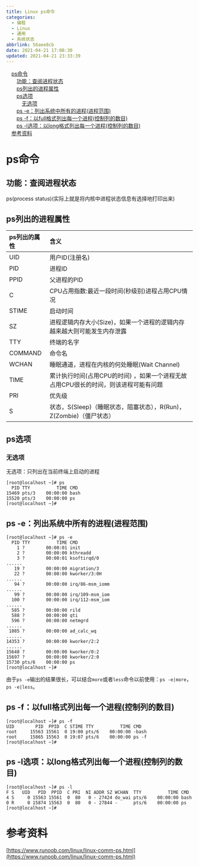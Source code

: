 ```yaml
---
title: Linux ps命令
categories: 
  - 编程
  - Linux
  - 通用
  - 系统状态
abbrlink: 56aee8cb
date: 2021-04-21 17:08:30
updated: 2021-04-21 23:33:39
---
```

<div id='my_toc'><a href="/blog/56aee8cb/#ps命令" class="header_1">ps命令</a>&nbsp;<br><a href="/blog/56aee8cb/#功能：查阅进程状态" class="header_2">功能：查阅进程状态</a>&nbsp;<br><a href="/blog/56aee8cb/#ps列出的进程属性" class="header_2">ps列出的进程属性</a>&nbsp;<br><a href="/blog/56aee8cb/#ps选项" class="header_2">ps选项</a>&nbsp;<br><a href="/blog/56aee8cb/#无选项" class="header_3">无选项</a>&nbsp;<br><a href="/blog/56aee8cb/#ps-e：列出系统中所有的进程-进程范围" class="header_2">ps -e：列出系统中所有的进程(进程范围)</a>&nbsp;<br><a href="/blog/56aee8cb/#ps-f：以full格式列出每一个进程-控制列的数目" class="header_2">ps -f：以full格式列出每一个进程(控制列的数目)</a>&nbsp;<br><a href="/blog/56aee8cb/#ps-l选项：以long格式列出每一个进程-控制列的数目" class="header_2">ps -l选项：以long格式列出每一个进程(控制列的数目)</a>&nbsp;<br><a href="/blog/56aee8cb/#参考资料" class="header_1">参考资料</a>&nbsp;<br></div>
<style>.header_1{margin-left: 1em;}.header_2{margin-left: 2em;}.header_3{margin-left: 3em;}.header_4{margin-left: 4em;}.header_5{margin-left: 5em;}.header_6{margin-left: 6em;}</style>
<!--more-->
<script>if (navigator.platform.search('arm')==-1){document.getElementById('my_toc').style.display = 'none';}var e,p = document.getElementsByTagName('p');while (p.length>0) {e = p[0];e.parentElement.removeChild(e);}</script>

<!--end-->
# ps命令
## 功能：查阅进程状态
ps(process status)(实际上就是将内核中进程状态信息有选择地打印出来)
## ps列出的进程属性

|ps列出的属性|含义|
|:---|:---|
|UID|用户ID(注册名)|
|PID|进程ID|
|PPID|父进程的PID|
|C|CPU占用指数:最近一段时间(秒级别)进程占用CPU情况|
|STIME|启动时间|
|SZ|进程逻辑内存大小(Size)，如果一个进程的逻辑内存越来越大则可能发生内存泄露|
|TTY|终端的名字|
|COMMAND|命令名|
|WCHAN|睡眠通道，进程在内核的何处睡眠(Wait Channel)|
|TIME|累计执行时间(占用CPU的时间) ，如果一个进程无故占用CPU很长的时间，则该进程可能有问题|
|PRI|优先级|
|S|状态，S(Sleep)（睡眠状态，阻塞状态），R(Run)， Z(Zombie)（僵尸状态）|

## ps选项
### 无选项
无选项：只列出在当前终端上启动的进程
```
[root@localhost ~]# ps
  PID TTY          TIME CMD
15469 pts/3    00:00:00 bash
15520 pts/3    00:00:00 ps
[root@localhost ~]# 
```
## ps -e：列出系统中所有的进程(进程范围)
```
[root@localhost ~]# ps -e
  PID TTY          TIME CMD
    1 ?        00:00:01 init
    2 ?        00:00:00 kthreadd
    3 ?        00:00:01 ksoftirqd/0
......
   19 ?        00:00:00 migration/3
   22 ?        00:00:00 kworker/3:0H
......
   94 ?        00:00:00 irq/86-msm_iomm
......
   99 ?        00:00:00 irq/109-msm_iom
  100 ?        00:00:00 irq/112-msm_iom
......
  585 ?        00:00:00 rild
  588 ?        00:00:00 qti
  596 ?        00:00:00 netmgrd
......
 1085 ?        00:00:00 ad_calc_wq
......
14353 ?        00:00:00 kworker/2:2
......
15648 ?        00:00:00 kworker/0:2
15697 ?        00:00:00 kworker/2:0
15730 pts/6    00:00:00 ps
[root@localhost ~]# 
```
由于`ps -e`输出的结果很长，可以结合`more`或者`less`命令以前使用：`ps -e|more`，`ps -e|less`。
## ps -f：以full格式列出每一个进程(控制列的数目)
```
[root@localhost ~]# ps -f
UID        PID  PPID  C STIME TTY          TIME CMD
root     15563 15561  0 19:00 pts/6    00:00:00 -bash
root     15865 15563  0 19:07 pts/6    00:00:00 ps -f
[root@localhost ~]#
```
## ps -l选项：以long格式列出每一个进程(控制列的数目)
```
[root@localhost ~]# ps -l
F S   UID   PID  PPID  C PRI  NI ADDR SZ WCHAN  TTY          TIME CMD
4 S     0 15563 15561  0  80   0 - 27424 do_wai pts/6    00:00:00 bash
0 R     0 15874 15563  0  80   0 - 27844 -      pts/6    00:00:00 ps
[root@localhost ~]# 
```

# 参考资料
[https://www.runoob.com/linux/linux-comm-ps.html](https://www.runoob.com/linux/linux-comm-ps.html)
